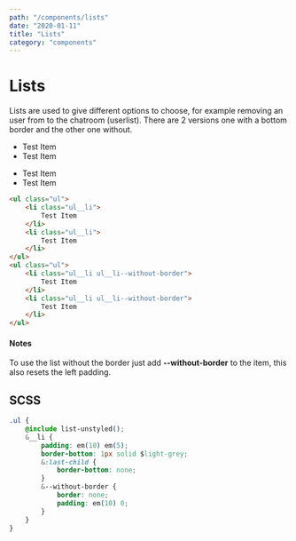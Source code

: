 ```yaml
---
path: "/components/lists"
date: "2020-01-11"
title: "Lists"
category: "components"
---
```


# Lists

Lists are used to give different options to choose, for example removing an user from to the chatroom (userlist). There are 2 versions one with a bottom border and the other one without.

<div style="max-width: 200px">
	<ul class="ul">
		<li class="ul__li">
			Test Item
		</li>
		<li class="ul__li">
			Test Item
		</li>
	</ul>
	<ul class="ul">
		<li class="ul__li ul__li--without-border">
			Test Item
		</li>
		<li class="ul__li ul__li--without-border">
			Test Item
		</li>
	</ul>
</div>

<div class="code-with-notes margin-top-20">

```html
<ul class="ul">
	<li class="ul__li">
		Test Item
	</li>
	<li class="ul__li">
		Test Item
	</li>
</ul>
<ul class="ul">
	<li class="ul__li ul__li--without-border">
		Test Item
	</li>
	<li class="ul__li ul__li--without-border">
		Test Item
	</li>
</ul>
```

<div class="code-with-notes__note">

#### Notes

To use the list without the border just add **--without-border** to the item, this also resets the left padding.

</div>

</div>

## SCSS

```css
.ul {
	@include list-unstyled();
	&__li {
		padding: em(10) em(5);
		border-bottom: 1px solid $light-grey;
		&:last-child {
			border-bottom: none;
		}
		&--without-border {
			border: none;
			padding: em(10) 0;
		}
	}
}
```